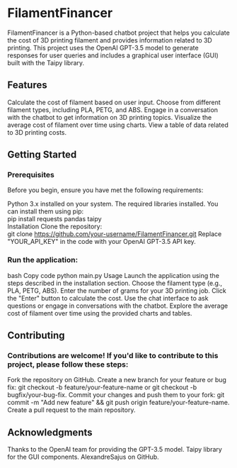 # FilamentFinancer

FilamentFinancer is a Python-based chatbot project that helps you calculate the cost of 3D printing filament and provides information related to 3D printing. This project uses the OpenAI GPT-3.5 model to generate responses for user queries and includes a graphical user interface (GUI) built with the Taipy library.

## Features
Calculate the cost of filament based on user input.
Choose from different filament types, including PLA, PETG, and ABS.
Engage in a conversation with the chatbot to get information on 3D printing topics.
Visualize the average cost of filament over time using charts.
View a table of data related to 3D printing costs.


## Getting Started
### Prerequisites
Before you begin, ensure you have met the following requirements:

Python 3.x installed on your system.
The required libraries installed. You can install them using pip:
<br>
pip install requests pandas taipy
<br>
Installation
Clone the repository:
<br>
git clone https://github.com/your-username/FilamentFinancer.git
Replace "YOUR_API_KEY" in the code with your OpenAI GPT-3.5 API key.

### Run the application:

bash
Copy code
python main.py
Usage
Launch the application using the steps described in the installation section.
Choose the filament type (e.g., PLA, PETG, ABS).
Enter the number of grams for your 3D printing job.
Click the "Enter" button to calculate the cost.
Use the chat interface to ask questions or engage in conversations with the chatbot.
Explore the average cost of filament over time using the provided charts and tables.

## Contributing
### Contributions are welcome! If you'd like to contribute to this project, please follow these steps:

Fork the repository on GitHub.
Create a new branch for your feature or bug fix: git checkout -b feature/your-feature-name or git checkout -b bugfix/your-bug-fix.
Commit your changes and push them to your fork: git commit -m "Add new feature" && git push origin feature/your-feature-name.
Create a pull request to the main repository.

## Acknowledgments
Thanks to the OpenAI team for providing the GPT-3.5 model.
Taipy library for the GUI components.
AlexandreSajus on GitHub.
